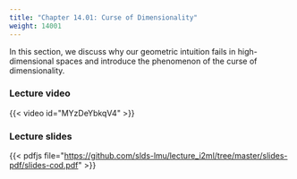 ```yaml
---
title: "Chapter 14.01: Curse of Dimensionality"
weight: 14001
---
```

In this section, we discuss why our geometric intuition fails in high-dimensional spaces and introduce the phenomenon of the curse of dimensionality. 

<!--more-->

### Lecture video

{{< video id="MYzDeYbkqV4" >}}

### Lecture slides

{{< pdfjs file="https://github.com/slds-lmu/lecture_i2ml/tree/master/slides-pdf/slides-cod.pdf" >}}
